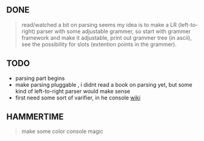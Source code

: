 ## DONE
> read/watched a bit on parsing seems my idea is to make a LR (left-to-right) parser with some adjustable grammer, so start with grammer framework and make it adjustable, print out grammer tree (in ascii), see the possibility for slots (extention points in the grammer).

## TODO
- parsing part begins
- make parsing pluggable , i didnt read a book on parsing yet, but some kind of left-to-right parser would make sense
- first need some sort of varifier, in he console [wiki][wiki-ansi-ctrl-codes]

## HAMMERTIME

> make some color console magic



<!-- assets -->
[wiki-ansi-ctrl-codes]: https://en.wikipedia.org/wiki/ANSI_escape_code



